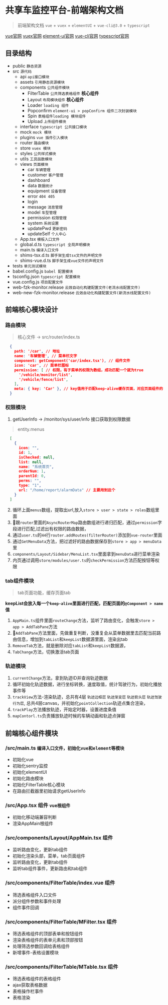 # 共享车监控平台-前端架构文档
> 前端架构文档 `vue` + `vuex` + `elementUI` + `vue-cli@3.0` + `typescript`

[vue官网](https://cn.vuejs.org/)
[vuex官网](https://vuex.vuejs.org/zh/)
[element-ui官网](http://element-cn.eleme.io/#/zh-CN)
[vue-cli官网](https://cli.vuejs.org/zh/)
[typescript官网](http://www.tslang.cn/)

## 目录结构
  - public `静态资源`
  - src `源代码`
    - api `api接口模块`
    - assets `引用静态资源模块`
    - components `公共组件模块`
      - FilterTable `公共筛选表格组件` **核心组件**
      - Layout `布局模块组件` **核心组件**
      - Loader `loading 组件`
      - Popconfirm `element-ui > popConfirm 组件二次封装模块`
      - Spin `表格组件loading 模块组件`
      - Upload `上传组件模块`
    - interface `typescript 公共接口模块`
    - mock `mock 模块`
    - plugins `vue 插件引入模块`
    - router `路由模块`
    - store `vuex 模块`
    - styles `公共样式模块`
    - utils `工具函数模块`
    - views `页面模块`
      - car `车辆管理`
      - customer `客户管理`
      - dashboard
      - data `数据统计`
      - equipment `设备管理`
      - error `404 405`
      - login
      - message `消息管理`
      - model `车型管理`
      - permission `权限管理`
      - system `系统设置`
      - updatePwd `更新密码`
      - updateSelf `个人中心`
    - App.tsx `模板入口文件`
    - global.d.ts `typescript 全局声明模块`
    - main.ts `编译入口文件`
    - shims-tsx.d.ts `脚手架生成tsx文件的声明文件`
    - shims-vue.d.ts `脚手架生成vue文件的声明文件`
  - tests `单元测试模块`
  - babel.config.js `babel 配置模块`
  - tsconfig.json `typescript 配置模块`
  - vue.config.js `项目配置文件`
  - web-fzk-monitor.release `云效自动化构建配置文件(老流水线配置文件)`
  - web-new-fzk-monitor.release `云效自动化构建配置文件(新流水线配置文件)`

## 前端核心模块设计

### 路由模块
  > 核心文件 -> src/router/index.ts
  ``` json
    {
      path: '/car', // 地址
      name: '车辆管理', // 菜单栏文字
      component: getComponent('car/index.tsx'), // 组件文件
      icon: 'car', // 菜单栏图标
      permission: [ // 权限，有子菜单的权限为数组，成功匹配一个就为true
        '/vehicle/monitor/list',
        '/vehicle/fence/list',
      ],
      meta: { key: 'Car' }, // key值用于匹配keep-alive缓存页面，对应页面组件的name值
    }
  ```
### 权限模块
  1. getUserInfo -> /monitor/sys/user/info 接口获取到权限数据
  > entity.menus
  ``` json
    [
      {
        icon: "",
        id: 1,
        isChecked: null,
        list: null,
        name: "系统首页",
        orderNum: 1,
        parentId: 0,
        perms: "",
        type: "1",
        url: "/home/report/alarmData" // 主要用到这个
      }
    ]
  ```
  2. 循环上面`menus`数组，提取出url,放入`store > user > state > roles`数组里面
  3. 跟`router`里面的`AsyncRouterMap`路由数组进行递归匹配，通过`permission`字段进行匹配,过滤出有权限的路由数据，
  4. 通过`user.ts`的`44`行`router.addRoutes(filterRouter)`添加到`vue-router`里面
  5. 通过`GetMenuData`方法，把过滤好的路由数据保存到`store > app > menuData`里
  6. `components/Layout/Sidebar/MenuList.tsx`里面拿到`menuData`进行菜单渲染
  7. 内页通过调用`store/modules/user.ts`的`checkPermission`方法匹配按钮等权限

### tab组件模块
  > tab页面功能，缓存页面tab
  
  **keepList会放入每一个`keep-alive`里面进行匹配，匹配页面的`@Component > name`值**

  1. `AppMain.ts`组件里面`routeChange`方法，监听了路由变化，会触发`store > app > AddTabPane`方法
  2. `AddTabPane`方法里面，先做重复判断，没重复会从菜单数据里去匹配当前路由信息，增加到`tabList`和`keepList`数据源里面，渲染出tab
  3. `RemoveTab`方法，就是删除对应`tabList`和`keepList`数据源，
  4. `TabChange`方法，切换激活tab页面

### 轨迹模块

  1. `currentChange`方法，拿到轨迹ID并查询轨迹数据
  2. 循环初始化轨迹数据，进行坐标转换，速度取值，统计驾驶行为，初始化播放事件等
  3.  `trackView`方法-渲染轨迹，总共有4层 `轨迹边框层` `轨迹渐变层` `轨迹箭头层` `轨迹驾驶行为层`, 总共4层canvas，并初始化`pointCollection`轨迹点集合渲染，
  4. `trackPlay`方法播放轨迹，开始定时器，设置进度条值
  5. `mapContorl.ts`负责播放轨迹时候的车辆动画和轨迹点弹窗

## 前端核心组件模块

### /src/main.ts `编译入口文件，初始化vue和element等模块`
  
  - 初始化vue
  - 初始化sentry监控
  - 初始化elementUI
  - 初始化路由模块
  - 初始化FilterTable核心模块
  - 在路由拦截器里初始请求getUserInfo 
 
### /src/App.tsx 组件 `vue根组件`
    
  - 初始化移动端兼容判断
  - 渲染AppMain根组件

### /src/components/Layout/AppMain.tsx 组件

  - 监听路由变化，更新tab组件
  - 初始化渲染头部，菜单，tab页面组件
  - 监听路由变化，更新tab组件
  - 监听tab组件事件，更新路由和tab组件

### /src/components/FilterTable/index.vue 组件

  - 筛选表格组件入口文件
  - 派分组件参数和事件处理
  - 组件事件回调

### /src/components/FilterTable/MFilter.tsx 组件
  
  - 筛选表格组件的顶部表单和按钮组件
  - 渲染表格组件的表单元素和顶部按钮
  - 处理筛选参数回调给表格组件
  - 新增事件-表格设置模块

### /src/components/FilterTable/MTable.tsx 组件

  - 筛选表格组件的表格组件
  - ajax获取表格数据
  - 表格操作栏事件
  - 表格渲染



